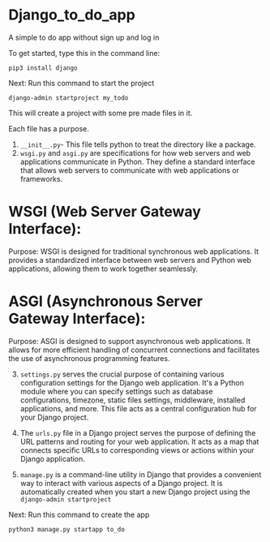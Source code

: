 # Django_to_do_app
A simple to do app without sign up and log in

To get started, type this in the command line:
```Shell
pip3 install django
```

Next: Run this command to start the project
```Shell
django-admin startproject my_todo
```
This will create a project with some pre made files in it.

Each file has a purpose. 
1. `__init__.py`- This file tells python to treat the directory like a package.
2. `wsgi.py` and `asgi.py` are specifications for how web servers and web applications communicate in Python.
   They define a standard interface that allows web servers to communicate with web applications or frameworks.
   
# WSGI (Web Server Gateway Interface):
Purpose: WSGI is designed for traditional synchronous web applications. 
It provides a standardized interface between web servers and Python web applications, allowing them to work together seamlessly.

# ASGI (Asynchronous Server Gateway Interface):
Purpose: ASGI is designed to support asynchronous web applications.
It allows for more efficient handling of concurrent connections and facilitates the use of asynchronous programming features.

3. `settings.py` serves the crucial purpose of containing various configuration settings for the Django web application.
It's a Python module where you can specify settings such as database configurations, timezone, static files settings, middleware, 
installed applications, and more. This file acts as a central configuration hub for your Django project.

4. The `urls.py` file in a Django project serves the purpose of defining the URL patterns and routing for your web application.
It acts as a map that connects specific URLs to corresponding views or actions within your Django application.

5. `manage.py` is a command-line utility in Django that provides a convenient way to interact with various aspects of a Django project. 
It is automatically created when you start a new Django project using the `django-admin startproject`

Next: Run this command to create the app
```Shell
python3 manage.py startapp to_do
```

